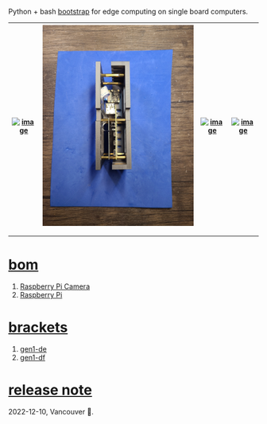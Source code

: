 Python + bash <a href="https://github.com/kamangir/blue-sbc">bootstrap</a> for edge computing on single board computers.

| [![image](../images/white_elephant-1.jpg)](https://github.com/kamangir/blue-bracket/blob/main/images/white_elephant-1.jpg) | [![image](../images/white_elephant-2.jpg)](https://github.com/kamangir/blue-bracket/blob/main/images/white_elephant-2.jpg) | [![image](../images/white_elephant-3.jpg)](https://github.com/kamangir/blue-bracket/blob/main/images/white_elephant-3.jpg) | [![image](../images/white_elephant-4.jpg)](https://github.com/kamangir/blue-bracket/blob/main/images/white_elephant-4.jpg) |
| --- | --- | --- | --- |

---

# [bom](../parts.md)

1. [Raspberry Pi Camera](../parts.md#raspberry-pi-camera)
1. [Raspberry Pi](../parts.md#raspberry-pi)

# [brackets](../brackets)

1. [gen1-de](../brackets/gen1-de/gen1-de.stl)
1. [gen1-df](../brackets/gen1-df/gen1-df.stl)

# [release note](../releases.md)
2022-12-10, Vancouver 🌈.
